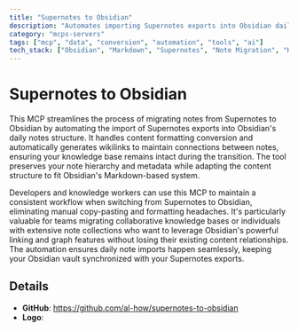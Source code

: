 ```yaml
---
title: "Supernotes to Obsidian"
description: "Automates importing Supernotes exports into Obsidian daily notes with proper formatting and wikilinks for seamless migration."
category: "mcps-servers"
tags: ["mcp", "data", "conversion", "automation", "tools", "ai"]
tech_stack: ["Obsidian", "Markdown", "Supernotes", "Note Migration", "Knowledge Management"]
---
```


# Supernotes to Obsidian

This MCP streamlines the process of migrating notes from Supernotes to Obsidian by automating the import of Supernotes exports into Obsidian's daily notes structure. It handles content formatting conversion and automatically generates wikilinks to maintain connections between notes, ensuring your knowledge base remains intact during the transition. The tool preserves your note hierarchy and metadata while adapting the content structure to fit Obsidian's Markdown-based system.

Developers and knowledge workers can use this MCP to maintain a consistent workflow when switching from Supernotes to Obsidian, eliminating manual copy-pasting and formatting headaches. It's particularly valuable for teams migrating collaborative knowledge bases or individuals with extensive note collections who want to leverage Obsidian's powerful linking and graph features without losing their existing content relationships. The automation ensures daily note imports happen seamlessly, keeping your Obsidian vault synchronized with your Supernotes exports.

## Details

- **GitHub**: https://github.com/al-how/supernotes-to-obsidian
- **Logo**: 

